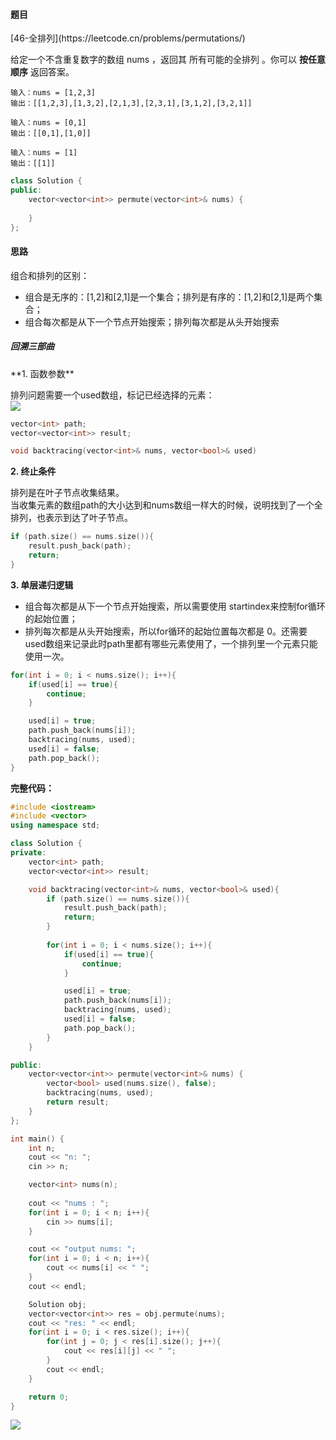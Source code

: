 <h4 id="mDFc1">题目</h4>
[46-全排列](https://leetcode.cn/problems/permutations/)

给定一个不含重复数字的数组 nums ，返回其 所有可能的全排列 。你可以 **按任意顺序** 返回答案。

```plain
输入：nums = [1,2,3]
输出：[[1,2,3],[1,3,2],[2,1,3],[2,3,1],[3,1,2],[3,2,1]]
```

```plain
输入：nums = [0,1]
输出：[[0,1],[1,0]]
```

```plain
输入：nums = [1]
输出：[[1]]
```

```cpp
class Solution {
public:
    vector<vector<int>> permute(vector<int>& nums) {
        
    }
};
```

<h4 id="mlmcA">思路</h4>
组合和排列的区别：

+ 组合是无序的：[1,2]和[2,1]是一个集合；排列是有序的：[1,2]和[2,1]是两个集合；
+ 组合每次都是从下一个节点开始搜索；排列每次都是从头开始搜索

<h5 id="nR3y7">回溯三部曲</h5>
**1. 函数参数**

排列问题需要一个used数组，标记已经选择的元素：  
![](http://cdn.notes.kamacoder.com/81f2fae3-0f21-4873-a29f-b6ec343b73ea.png)

```cpp
vector<int> path;
vector<vector<int>> result;

void backtracing(vector<int>& nums, vector<bool>& used)
```

**2. 终止条件**

排列是在叶子节点收集结果。  
当收集元素的数组path的大小达到和nums数组一样大的时候，说明找到了一个全排列，也表示到达了叶子节点。

```cpp
if (path.size() == nums.size()){
    result.push_back(path);
    return;
}
```

**3. 单层递归逻辑**

+ 组合每次都是从下一个节点开始搜索，所以需要使用 startindex来控制for循环的起始位置；
+ 排列每次都是从头开始搜索，所以for循环的起始位置每次都是 0。还需要used数组来记录此时path里都有哪些元素使用了，一个排列里一个元素只能使用一次。

```cpp
for(int i = 0; i < nums.size(); i++){
    if(used[i] == true){
        continue;
    }

    used[i] = true;
    path.push_back(nums[i]);
    backtracing(nums, used);
    used[i] = false;
    path.pop_back();
}
```

**完整代码：**

```cpp
#include <iostream>
#include <vector>
using namespace std;

class Solution {
private:
    vector<int> path;
    vector<vector<int>> result;

    void backtracing(vector<int>& nums, vector<bool>& used){
        if (path.size() == nums.size()){
            result.push_back(path);
            return;
        }
        
        for(int i = 0; i < nums.size(); i++){
            if(used[i] == true){
                continue;
            }

            used[i] = true;
            path.push_back(nums[i]);
            backtracing(nums, used);
            used[i] = false;
            path.pop_back();
        }
    }

public:
    vector<vector<int>> permute(vector<int>& nums) {
        vector<bool> used(nums.size(), false);
        backtracing(nums, used);
        return result;
    }
};

int main() {
    int n;
    cout << "n: ";
    cin >> n;

    vector<int> nums(n);
    
    cout << "nums : ";
    for(int i = 0; i < n; i++){
        cin >> nums[i];
    }

    cout << "output nums: ";
    for(int i = 0; i < n; i++){
        cout << nums[i] << " ";
    }
    cout << endl;

    Solution obj;
    vector<vector<int>> res = obj.permute(nums);
    cout << "res: " << endl;
    for(int i = 0; i < res.size(); i++){
        for(int j = 0; j < res[i].size(); j++){
            cout << res[i][j] << " ";
        }
        cout << endl;
    }

    return 0;
}

```

![](http://cdn.notes.kamacoder.com/c031f62c-b4fd-4a34-bff9-df38252ab0b8.png)

